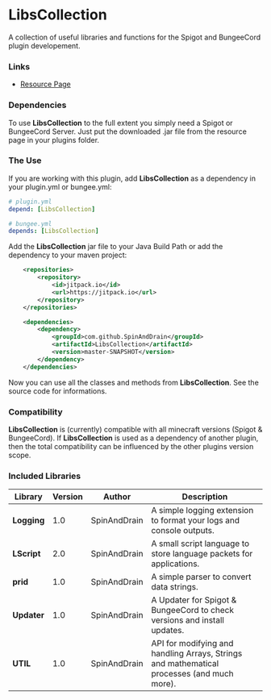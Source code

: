 # LibsCollection
A collection of useful libraries and functions for the Spigot and BungeeCord plugin
developement.

### Links

* [Resource Page](?)

### Dependencies

To use __LibsCollection__ to the full extent you simply need a Spigot or BungeeCord
Server. Just put the downloaded .jar file from the resource page in your plugins
folder.

### The Use

If you are working with this plugin, add __LibsCollection__ as a dependency in
your plugin.yml or bungee.yml:

````yml
# plugin.yml
depend: [LibsCollection]
````

````yml
# bungee.yml
depends: [LibsCollection]
````

Add the __LibsCollection__ jar file to your Java Build Path or add the dependency
to your maven project:

````xml
	<repositories>
		<repository>
			<id>jitpack.io</id>
			<url>https://jitpack.io</url>
		</repository>
	</repositories>

	<dependencies>
		<dependency>
			<groupId>com.github.SpinAndDrain</groupId>
			<artifactId>LibsCollection</artifactId>
			<version>master-SNAPSHOT</version>
		</dependency>
	</dependencies>
````

Now you can use all the classes and methods from __LibsCollection__. See the
source code for informations.

### Compatibility

__LibsCollection__ is (currently) compatible with all minecraft versions
(Spigot & BungeeCord). If __LibsCollection__ is used as a dependency of 
another plugin, then the total compatibility can be influenced by the other
plugins version scope.

### Included Libraries

Library | Version | Author | Description
------- | ------- | ------ | -----------
**Logging** | 1.0 | SpinAndDrain | A simple logging extension to format your logs and console outputs.
**LScript** | 2.0 | SpinAndDrain | A small script language to store language packets for applications.
**prid** | 1.0 | SpinAndDrain | A simple parser to convert data strings.
**Updater** | 1.0 | SpinAndDrain | A Updater for Spigot & BungeeCord to check versions and install updates.
**UTIL** | 1.0 | SpinAndDrain | API for modifying and handling Arrays, Strings and mathematical processes (and much more).
